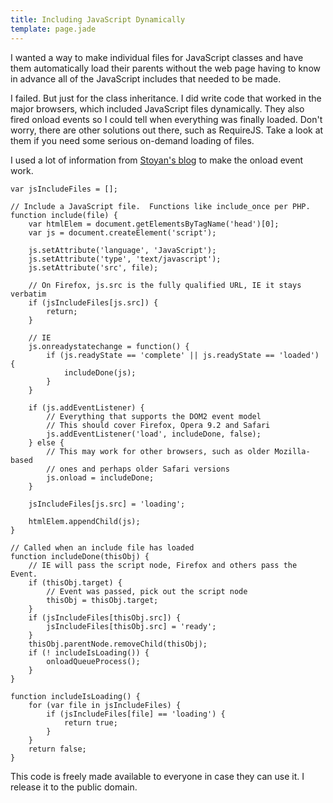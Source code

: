 ```yaml
---
title: Including JavaScript Dynamically
template: page.jade
---
```


I wanted a way to make individual files for JavaScript classes and have them automatically load their parents without the web page having to know in advance all of the JavaScript includes that needed to be made.

I failed.  But just for the class inheritance.  I did write code that worked in the major browsers, which included JavaScript files dynamically.  They also fired onload events so I could tell when everything was finally loaded.  Don't worry, there are other solutions out there, such as RequireJS.  Take a look at them if you need some serious on-demand loading of files.

I used a lot of information from [Stoyan's blog](http://www.phpied.com/javascript-include-ready-onload/) to make the onload event work.

	var jsIncludeFiles = [];

	// Include a JavaScript file.  Functions like include_once per PHP.
	function include(file) {
		var htmlElem = document.getElementsByTagName('head')[0];
		var js = document.createElement('script');

		js.setAttribute('language', 'JavaScript');
		js.setAttribute('type', 'text/javascript');
		js.setAttribute('src', file);

		// On Firefox, js.src is the fully qualified URL, IE it stays verbatim
		if (jsIncludeFiles[js.src]) {
			return;
		}

		// IE
		js.onreadystatechange = function() {
			if (js.readyState == 'complete' || js.readyState == 'loaded') {
				includeDone(js);
			}
		}

		if (js.addEventListener) {
			// Everything that supports the DOM2 event model
			// This should cover Firefox, Opera 9.2 and Safari
			js.addEventListener('load', includeDone, false);
		} else {
			// This may work for other browsers, such as older Mozilla-based
			// ones and perhaps older Safari versions
			js.onload = includeDone;
		}

		jsIncludeFiles[js.src] = 'loading';

		htmlElem.appendChild(js);
	}

	// Called when an include file has loaded
	function includeDone(thisObj) {
		// IE will pass the script node, Firefox and others pass the Event.
		if (thisObj.target) {
			// Event was passed, pick out the script node
			thisObj = thisObj.target;
		}
		if (jsIncludeFiles[thisObj.src]) {
			jsIncludeFiles[thisObj.src] = 'ready';
		}
		thisObj.parentNode.removeChild(thisObj);
		if (! includeIsLoading()) {
			onloadQueueProcess();
		}
	}

	function includeIsLoading() {
		for (var file in jsIncludeFiles) {
			if (jsIncludeFiles[file] == 'loading') {
				return true;
			}
		}
		return false;
	}

This code is freely made available to everyone in case they can use it.  I release it to the public domain.

